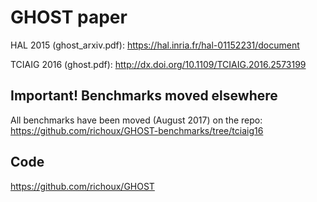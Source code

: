 # GHOST paper

HAL 2015 (ghost_arxiv.pdf):  https://hal.inria.fr/hal-01152231/document

TCIAIG 2016 (ghost.pdf): http://dx.doi.org/10.1109/TCIAIG.2016.2573199

## Important! Benchmarks moved elsewhere
All benchmarks have been moved (August 2017) on the repo: https://github.com/richoux/GHOST-benchmarks/tree/tciaig16

## Code
https://github.com/richoux/GHOST